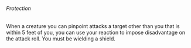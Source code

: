 ###### Protection

When a creature you can pinpoint attacks a target other than you that is within 5 feet of you, you can use your reaction to impose disadvantage on the attack roll.
You must be wielding a shield.
